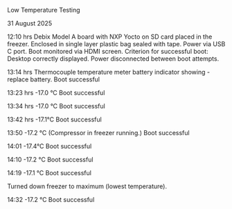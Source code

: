 Low Temperature Testing

31 August 2025

12:10 hrs
Debix Model A board with NXP Yocto on SD card placed in the freezer.
Enclosed in single layer plastic bag sealed with tape.
Power via USB C port.
Boot monitored via HDMI screen.
Criterion for successful boot: Desktop correctly displayed.
Power disconnected between boot attempts.

13:14 hrs
Thermocouple temperature meter battery indicator showing - replace battery.
Boot successful

13:23 hrs
-17.0 °C
Boot successful

13:34 hrs
-17.0 °C
Boot successful

13:42 hrs
-17.1°C
Boot successful

13:50
-17.2 °C (Compressor in freezer running.)
Boot successful

14:01
-17.4°C
Boot successful

14:10
-17.2 °C
Boot successful

14:19
-17.1 °C
Boot successful

Turned down freezer to maximum (lowest temperature).

14:32
-17.2 °C
Boot successful


